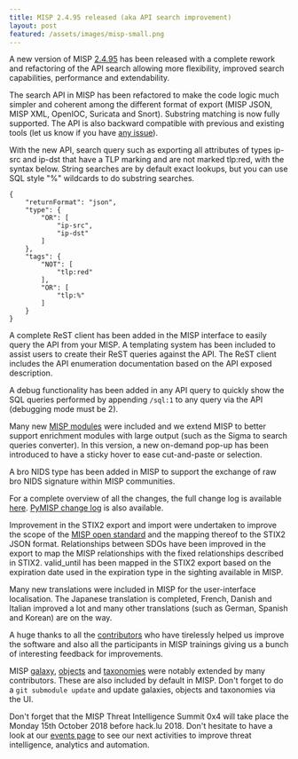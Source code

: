 ```yaml
---
title: MISP 2.4.95 released (aka API search improvement)
layout: post
featured: /assets/images/misp-small.png
---
```


A new version of MISP [2.4.95](https://github.com/MISP/MISP/tree/v2.4.95) has been released with a complete rework and refactoring of the API search allowing more flexibility, improved search capabilities, performance and extendability.

The search API in MISP has been refactored to make the code logic much simpler and coherent among the different format of export (MISP JSON, MISP XML, OpenIOC, Suricata and Snort). Substring matching is now fully supported. The API is also backward compatible with previous and existing tools (let us know if you have [any issue](https://www.github/MISP/MISP)).

With the new API, search query such as exporting all attributes of types ip-src and ip-dst that have a TLP marking and are not marked tlp:red, with the syntax below. String searches are by default exact lookups, but you can use SQL style "%" wildcards to do substring searches.

~~~~
{
    "returnFormat": "json",
    "type": {
        "OR": [
            "ip-src",
            "ip-dst"
        ]
    },
    "tags": {
        "NOT": [
            "tlp:red"
        ],
        "OR": [
            "tlp:%"
        ]
    }
}
~~~~

A complete ReST client has been added in the MISP interface to easily query the API from your MISP. A templating system has been included to assist users to create their ReST queries against the API. The ReST client includes the API enumeration documentation based on the API exposed description.

A debug functionality has been added in any API query to quickly show the SQL queries performed by appending `/sql:1` to any query via the API (debugging mode must be 2).

Many new [MISP modules](https://www.github.com/MISP/misp-modules) were included and we extend MISP to better support enrichment modules with large output (such as the Sigma to search queries converter). In this version, a new on-demand pop-up has been introduced to have a sticky hover to ease cut-and-paste or selection.

A bro NIDS type has been added in MISP to support the exchange of raw bro NIDS signature within MISP communities.

For a complete overview of all the changes, the full change log is available [here](https://www.misp.software/Changelog.txt). [PyMISP change log](https://www.misp.software/PyMISP-Changelog.txt) is also available.

Improvement in the STIX2 export and import were undertaken to improve the scope of the [MISP open standard](https://github.com/MISP/misp-rfc) and the mapping thereof to the STIX2 JSON format. Relationships between SDOs have been improved in the export to map the MISP relationships with the fixed relationships described in STIX2. valid_until has been mapped in the STIX2 export based on the expiration date used in the expiration type in the sighting available in MISP.

Many new translations were included in MISP for the user-interface localisation. The Japanese translation is completed, French, Danish and Italian improved a lot and many other translations (such as German, Spanish and Korean) are on the way. 

A huge thanks to all the [contributors](/contributors) who have tirelessly helped us improve the software and also all the participants in MISP trainings giving us a bunch of interesting feedback for improvements.

MISP [galaxy](/galaxy.pdf), [objects](/objects.pdf) and [taxonomies](/taxonomies.pdf) were notably extended by many contributors. These are also included by default in MISP. Don't forget to do a `git submodule update` and update galaxies, objects and taxonomies via the UI.

Don't forget that the MISP Threat Intelligence Summit 0x4 will take place the Monday 15th October 2018 before hack.lu 2018. Don't hesitate to have a look at our [events page](http://www.misp-project.org/events/) to see our next activities to improve threat intelligence, analytics and automation.
